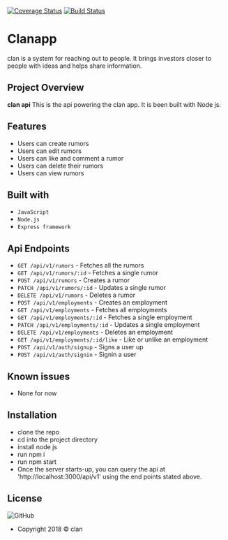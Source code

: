 [![Coverage Status](https://coveralls.io/repos/github/davdwhyte87/clanapp-api/badge.svg)](https://coveralls.io/github/davdwhyte87/clanapp-api)
[![Build Status](https://travis-ci.org/davdwhyte87/clanapp-api.svg?branch=develop)](https://travis-ci.org/davdwhyte87/clanapp-api)
# Clanapp
clan is a system for reaching out to people. It brings investors closer to people with ideas and helps share information.


## Project Overview
**clan api** This is the api powering the clan app. It is been built with Node js.

## Features

- Users can create rumors
- Users can edit rumors
- Users can like and comment a rumor
- Users can delete their rumors
- Users can view rumors


## Built with
- `JavaScript`
- `Node.js`
- `Express framework`


## Api Endpoints
- `GET /api/v1/rumors` - Fetches all the rumors
- `GET /api/v1/rumors/:id` - Fetches a single rumor
- `POST /api/v1/rumors` - Creates a rumor
- `PATCH /api/v1/rumors/:id` - Updates a single rumor
- `DELETE /api/v1/rumors` - Deletes a rumor
- `POST /api/v1/employments` - Creates an employment
- `GET /api/v1/employments` - Fetches all employments
- `GET /api/v1/employments/:id` - Fetches a single employment
- `PATCH /api/v1/employments/:id` - Updates a single employment
- `DELETE /api/v1/employments` - Deletes an employment
- `GET /api/v1/employments/:id/like` - Like or unlike an employment
- `POST /api/v1/auth/signup` - Signs a user up
- `POST /api/v1/auth/signin` - Signin a user


 
 ## Known issues
- None for now


## Installation

- clone the repo
- cd into the project directory
- install node js 
- run npm i
- run npm start
- Once the server starts-up, you can query the api at 'http://localhost:3000/api/v1' using the end points stated above.


## License
![GitHub](https://img.shields.io/github/license/mashape/apistatus.svg)

- Copyright 2018 © clan
